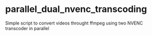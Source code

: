 # parallel_dual_nvenc_transcoding
Simple script to convert videos throught ffmpeg using two NVENC transcoder in parallel
